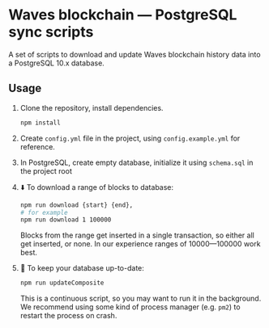 # Waves blockchain — PostgreSQL sync scripts 

A set of scripts to download and update Waves blockchain history data into a PostgreSQL 10.x database.

## Usage

1. Clone the repository, install dependencies.
   ```bash
   npm install
   ```
2. Create `config.yml` file in the project, using `config.example.yml` for reference.
3. In PostgreSQL, create empty database, initialize it using `schema.sql` in the project root
4. ⬇️ To download a range of blocks to database:
   ```bash
   npm run download {start} {end},
   # for example
   npm run download 1 100000
   ```
   Blocks from the range get inserted in a single transaction, so either all get inserted, or none. In our experience ranges of 10000—100000 work best.

5. 🔄 To keep your database up-to-date: 
   ```bash
   npm run updateComposite
   ```
   This is a continuous script, so you may want to run it in the background. We recommend using some kind of process manager (e.g. `pm2`) to restart the process on crash.
